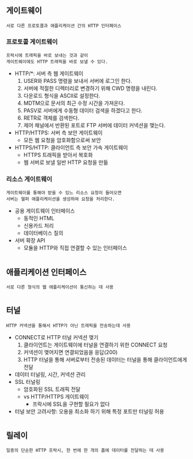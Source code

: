 ## 게이트웨이

    서로 다른 프로토콜과 애플리케이션 간의 HTTP 인터페이스

### 프로토콜 게이트웨이

    프락시에 트래픽을 바로 보내는 것과 같이
    게이트웨이에도 HTTP 트래픽을 바로 보낼 수 있다.

-   HTTP/\*: 서버 측 웹 게이트웨이
    1. USER와 PASS 명령을 보내서 서버에 로그인 한다.
    2. 서버에 적절한 디렉터리로 변경하기 위해 CWD 명령을 내린다.
    3. 다운로드 형식을 ASCII로 설정한다.
    4. MDTM으로 문서의 최근 수정 시간을 가져온다.
    5. PASV로 서버에게 수동형 데이터 검색을 하겠다고 한다.
    6. RETR로 객체를 검색한다.
    7. 제어 채널에서 반환된 포트로 FTP 서버에 데이터 커넥션을 맺는다.
-   HTTP/HTTPS: 서버 측 보안 게이트웨이
    -   모든 웹 요청을 암호화함으로써 보안
-   HTTPS/HTTP: 클라이언트 측 보안 가속 게이트웨이
    -   HTTPS 트래픽을 받아서 복호화
    -   웹 서버로 보낼 일반 HTTP 요청을 만듦

### 리소스 게이트웨이

    게이트웨이를 통해야 받을 수 있느 리소스 요청이 들어오면
    서버는 헬퍼 애플리케이션을 생성하여 요청을 처리한다.

-   공용 게이트웨이 인터페이스
    -   동적인 HTML
    -   신용카드 처리
    -   데이터베이스 질의
-   서버 확장 API
    -   모듈을 HTTP와 직접 연결할 수 있는 인터페이스

#

## 애플리케이션 인터페이스

    서로 다른 형식의 웹 애플리케이션이 통신하는 데 사용

#

## 터널

    HTTP 커넥션을 통해서 HTTP가 아닌 트래픽을 전송하는데 사용

-   CONNECT로 HTTP 터널 커넥션 맺기
    1. 클라이언트는 게이트웨이에 터널을 연결하기 위한 CONNECT 요청
    2. 커넥션이 맺어지면 연결되었음을 응답(200)
    3. HTTP 터널을 통해 서버로부터 전송된 데이터는 터널을 통해 클라이언트에게 전달
-   데이터 터널링, 시간, 커넥션 관리
-   SSL 터널링
    -   암호화된 SSL 트래픽 전달
    -   vs HTTP/HTTPS 게이트웨이
        -   프락시에 SSL을 구현할 필요가 없다
-   터널 보안 고려사항: 오용을 최소화 하기 위해 특정 포트만 터널링 허용

#

## 릴레이

    일종의 단순한 HTTP 프락시, 한 번에 한 개의 홉에 데이터를 전달하는 데 사용
